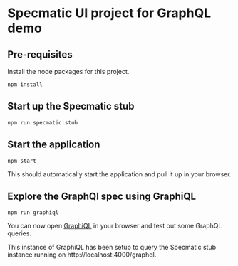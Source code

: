 # Specmatic UI project for GraphQL demo

## Pre-requisites

Install the node packages for this project.

```shell
npm install
```

## Start up the Specmatic stub

```shell
npm run specmatic:stub
```

## Start the application

```shell
npm start
```

This should automatically start the application and pull it up in your browser.

## Explore the GraphQl spec using GraphiQL

```shell
npm run graphiql
```

You can now open [GraphiQL](http://localhost:4000/graphiql) in your browser and test out some GraphQL queries.

This instance of GraphiQL has been setup to query the Specmatic stub instance running on http://localhost:4000/graphql.
